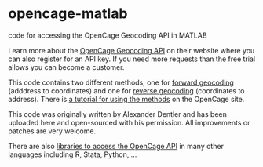 # opencage-matlab
code for accessing the OpenCage Geocoding API in MATLAB

Learn more about the [OpenCage Geocoding API](https://opencagedata.com) on their website where you can also register for an API key. If you need more requests than the free trial allows you can become a customer. 

This code contains two different methods, one for [forward geocoding](OpenCageForward.m) (adddress to coordinates) and one for [reverse geocoding](OpenCageReverse.m) (coordinates to address). There is [a tutorial for using the methods](https://opencagedata.com/tutorials/geocode-in-matlab) on the OpenCage site.

This code was originally written by Alexander Dentler and has been uploaded here and
open-sourced with his permission. All improvements or patches are very welcome. 

There are also [libraries to access the OpenCage API](https://opencagedata.com/sdks) in
many other languages including R, Stata, Python, ...
